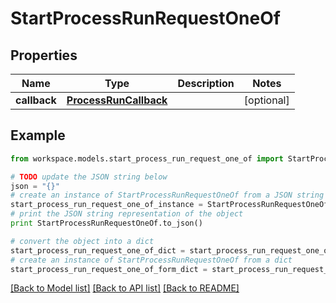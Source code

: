 # StartProcessRunRequestOneOf


## Properties
Name | Type | Description | Notes
------------ | ------------- | ------------- | -------------
**callback** | [**ProcessRunCallback**](ProcessRunCallback.md) |  | [optional] 

## Example

```python
from workspace.models.start_process_run_request_one_of import StartProcessRunRequestOneOf

# TODO update the JSON string below
json = "{}"
# create an instance of StartProcessRunRequestOneOf from a JSON string
start_process_run_request_one_of_instance = StartProcessRunRequestOneOf.from_json(json)
# print the JSON string representation of the object
print StartProcessRunRequestOneOf.to_json()

# convert the object into a dict
start_process_run_request_one_of_dict = start_process_run_request_one_of_instance.to_dict()
# create an instance of StartProcessRunRequestOneOf from a dict
start_process_run_request_one_of_form_dict = start_process_run_request_one_of.from_dict(start_process_run_request_one_of_dict)
```
[[Back to Model list]](../README.md#documentation-for-models) [[Back to API list]](../README.md#documentation-for-api-endpoints) [[Back to README]](../README.md)


